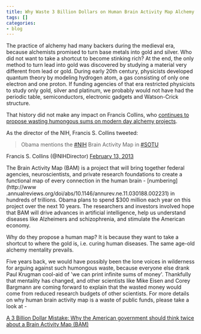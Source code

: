 ```yaml
---
title: Why Waste 3 Billion Dollars on Human Brain Activity Map Alchemy Project?
tags: []
categories:
- blog
---
```

The practice of alchemy had many backers during the medieval era, because
alchemists promised to turn base metals into gold and silver. Who did not want
to take a shortcut to become stinking rich? At the end, the only method to
turn lead into gold was discovered by studying a material very different from
lead or gold. During early 20th century, physicists developed quantum theory
by modeling hydrogen atom, a gas consisting of only one electron and one
proton. If funding agencies of that era restricted physicists to study only
gold, silver and platinum, we probably would not have had the periodic table,
semiconductors, electronic gadgets and Watson-Crick structure.
<!--more-->

That history did not make any impact on Francis Collins, who [continues to
propose wasting humongous sums on modern day alchemy
projects](http://incubator.rockefeller.edu/?p=730).

>

As the director of the NIH, Francis S. Collins tweeted:

> Obama mentions the [#NIH](https://twitter.com/search/%23NIH) Brain Activity
Map in [#SOTU](https://twitter.com/search/%23SOTU)

Francis S. Collins (@NIHDirector) [February 13,
2013](https://twitter.com/NIHDirector/status/301531819743006720)

The Brain Activity Map (BAM) is a project that will bring together federal
agencies, neuroscientists, and private research foundations to create a
functional map of every connection in the human brain - [numbering](http://www
.annualreviews.org/doi/abs/10.1146/annurev.ne.11.030188.002231) in hundreds of
trillions. Obama plans to spend $300 million each year on this project over
the next 10 years. The researchers and investors involved hope that BAM will
drive advances in artificial intelligence, help us understand diseases like
Alzheimers and schizophrenia, and stimulate the American economy.

Why do they propose a human map? It is because they want to take a shortcut to
where the gold is, i.e. curing human diseases. The same age-old alchemy
mentality prevails.

Five years back, we would have possibly been the lone voices in wilderness for
arguing against such humongous waste, because everyone else drank Paul Krugman
cool-aid of 'we can print infinite sums of money'. Thankfully that mentality
has changed, and other scientists like Mike Eisen and Corey Bargmann are
coming forward to explain that the wasted money would come from reduced
research budgets of other scientists. For more details on why human brain
activity map is a waste of public funds, please take a look at -

[A 3 Billion Dollar Mistake: Why the American government should think twice
about a Brain Activity Map (BAM)](http://incubator.rockefeller.edu/?p=730)

